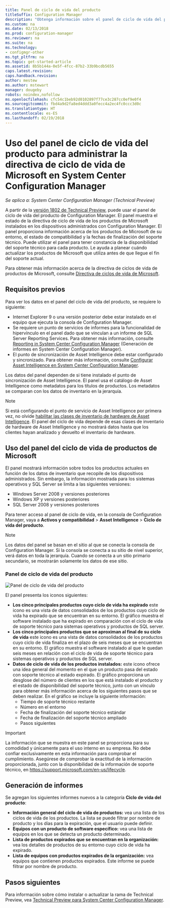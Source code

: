 ```yaml
---
title: Panel de ciclo de vida del producto
titleSuffix: Configuration Manager
description: "Obtenga información sobre el panel de ciclo de vida del producto en System Center Configuration Manager."
ms.custom: na
ms.date: 02/13/2018
ms.prod: configuration-manager
ms.reviewer: na
ms.suite: na
ms.technology:
- configmgr-other
ms.tgt_pltfrm: na
ms.topic: get-started-article
ms.assetid: 8b5b144a-0e5f-4fcc-87b2-33b9bcdb5655
caps.latest.revision: 
caps.handback.revision: 
author: mestew
ms.author: mstewart
manager: dougeby
robots: noindex,nofollow
ms.openlocfilehash: cfc54c1beb92d0102897f77ce3c287cc0ef9e0f4
ms.sourcegitcommit: fbd4a9d2fa8ed4ddd3a0fecc4a2ec4fc0ccc3d0c
ms.translationtype: HT
ms.contentlocale: es-ES
ms.lasthandoff: 02/19/2018
---
```

# <a name="use-the-product-lifecycle-dashboard-to-manage-microsoft-lifecycle-policy-in-system-center-configuration-manager"></a>Uso del panel de ciclo de vida del producto para administrar la directiva de ciclo de vida de Microsoft en System Center Configuration Manager

*Se aplica a: System Center Configuration Manager (Technical Preview)*

A partir de la [versión 1802 de Technical Preview](/sccm/core/get-started/capabilities-in-technical-preview-1802), puede usar el panel de ciclo de vida del producto de Configuration Manager. El panel muestra el estado de la directiva de ciclo de vida de los productos de Microsoft instalados en los dispositivos administrados con Configuration Manager. El panel proporciona información acerca de los productos de Microsoft de su entorno, el estado de compatibilidad y la fechas de finalización del soporte técnico. Puede utilizar el panel para tener constancia de la disponibilidad del soporte técnico para cada producto. Le ayuda a planear cuándo actualizar los productos de Microsoft que utiliza antes de que llegue el fin del soporte actual.  

Para obtener más información acerca de la directiva de ciclos de vida de productos de Microsoft, consulte [Directiva de ciclos de vida de Microsoft](https://support.microsoft.com/en-us/lifecycle).

## <a name="prerequisites"></a>Requisitos previos 

 Para ver los datos en el panel del ciclo de vida del producto, se requiere lo siguiente: 
- Internet Explorer 9 o una versión posterior debe estar instalado en el equipo que ejecuta la consola de Configuration Manager. 
- Se requiere un punto de servicios de informes para la funcionalidad de hipervínculo en el panel dado que se vinculan a un informe de SQL Server Reporting Services. Para obtener más información, consulte [Reporting in System Center Configuration Manager](/sccm/core/servers/manage/reporting) (Generación de informes en System Center Configuration Manager). 
- El punto de sincronización de Asset Intelligence debe estar configurado y sincronizado. Para obtener más información, consulte [Configurar Asset Intelligence en System Center Configuration Manager](/sccm/core/clients/manage/asset-intelligence/configuring-asset-intelligence).

Los datos del panel dependen de si tiene instalado el punto de sincronización de Asset Intelligence. El panel usa el catálogo de Asset Intelligence como metadatos para los títulos de productos. Los metadatos se comparan con los datos de inventario en la jerarquía. 

>[!NOTE]
>Si está configurando el punto de servicio de Asset Intelligence por primera vez, no olvide [habilitar las clases de inventario de hardware de Asset Intelligence](/sccm/core/clients/manage/asset-intelligence/configuring-asset-intelligence#BKMK_EnableAssetIntelligence). El panel del ciclo de vida depende de esas clases de inventario de hardware de Asset Intelligence y no mostrará datos hasta que los clientes hayan analizado y devuelto el inventario de hardware.  

## <a name="use-the-microsoft-product-lifecycle-dashboard"></a>Uso del panel del ciclo de vida de productos de Microsoft

El panel mostrará información sobre todos los productos actuales en función de los datos de inventario que recopile de los dispositivos administrados. Sin embargo, la información mostrada para los sistemas operativos y SQL Server se limita a las siguientes versiones:

- Windows Server 2008 y versiones posteriores
- Windows XP y versiones posteriores
- SQL Server 2008 y versiones posteriores

Para tener acceso al panel de ciclo de vida, en la consola de Configuration Manager, vaya a **Activos y compatibilidad** > **Asset Intelligence** > **Ciclo de vida del producto**.

>[!NOTE]
>Los datos del panel se basan en el sitio al que se conecta la consola de Configuration Manager. Si la consola se conecta a su sitio de nivel superior, verá datos en toda la jerarquía. Cuando se conecta a un sitio primario secundario, se mostrarán solamente los datos de ese sitio.

### <a name="product-lifecycle-dashboard"></a>Panel de ciclo de vida del producto

![Panel de ciclo de vida del producto](/sccm/core/clients/manage/asset-intelligence/media/product-lifecycle-dashboard.png)

El panel presenta los iconos siguientes: 
- **Los cinco principales productos cuyo ciclo de vida ha expirado** este icono es una vista de datos consolidados de los productos cuyo ciclo de vida ha expirado que se encuentran en su entorno. El gráfico muestra el software instalado que ha expirado en comparación con el ciclo de vida de soporte técnico para sistemas operativos y productos de SQL server.  
- **Los cinco principales productos que se aproximan al final de su ciclo de vida** este icono es una vista de datos consolidados de los productos cuyo ciclo de vida finaliza en el plazo de seis meses que se encuentran en su entorno. El gráfico muestra el software instalado al que le quedan seis meses en relación con el ciclo de vida de soporte técnico para sistemas operativos y productos de SQL server.
- **Datos de ciclo de vida de los productos instalados:** este icono ofrece una idea general del momento en el que un producto pasa del estado con soporte técnico al estado expirado. El gráfico proporciona un desglose del número de clientes en los que está instalado el producto y el estado de disponibilidad del soporte técnico, junto con un vínculo para obtener más información acerca de los siguientes pasos que se deben realizar. En el gráfico se incluye la siguiente información:     
    - Tiempo de soporte técnico restante
    - Número en el entorno 
    - Fecha de finalización del soporte técnico estándar
    - Fecha de finalización del soporte técnico ampliado
    - Pasos siguientes 

>[!IMPORTANT]
>La información que se muestra en este panel se proporciona para su comodidad y únicamente para el uso interno en su empresa. No debe confiar exclusivamente en esta información para comprobar el cumplimiento. Asegúrese de comprobar la exactitud de la información proporcionada, junto con la disponibilidad de la información de soporte técnico, en https://support.microsoft.com/en-us/lifecycle.

## <a name="reporting"></a>Generación de informes
Se agregan los siguientes informes nuevos a la categoría **Ciclo de vida del producto**:
- **Información general del ciclo de vida de productos:** vea una lista de los ciclos de vida de los productos. La lista se puede filtrar por nombre de producto y los días para la expiración, que el usuario puede definir. 
- **Equipos con un producto de software específico:** vea una lista de equipos en los que se detecta un producto determinado.
- **Lista de productos expirados que se encuentran en la organización:** vea los detalles de productos de su entorno cuyo ciclo de vida ha expirado. 
- **Lista de equipos con productos expirados de la organización:** vea equipos que contienen productos expirados. Este informe se puede filtrar por nombre de producto.

## <a name="next-steps"></a>Pasos siguientes
Para información sobre cómo instalar o actualizar la rama de Technical Preview, vea [Technical Preview para System Center Configuration Manager](/sccm/core/get-started/technical-preview).  

